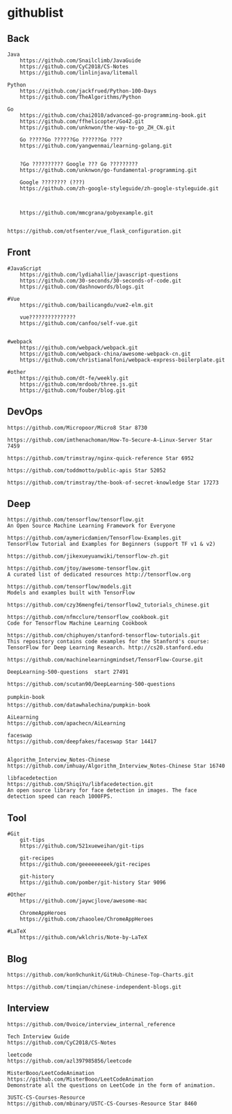 # githublist

## Back

    Java
        https://github.com/Snailclimb/JavaGuide
        https://github.com/CyC2018/CS-Notes
        https://github.com/linlinjava/litemall

    Python
        https://github.com/jackfrued/Python-100-Days
        https://github.com/TheAlgorithms/Python

    Go
        https://github.com/chai2010/advanced-go-programming-book.git
        https://github.com/ffhelicopter/Go42.git
        https://github.com/unknwon/the-way-to-go_ZH_CN.git

        Go ?????Go ??????Go ??????Go ????
        https://github.com/yangwenmai/learning-golang.git


        ?Go ?????????? Google ??? Go ?????????
        https://github.com/unknwon/go-fundamental-programming.git

        Google ???????? (???)
        https://github.com/zh-google-styleguide/zh-google-styleguide.git



        https://github.com/mmcgrana/gobyexample.git


    https://github.com/otfsenter/vue_flask_configuration.git

## Front

    #JavaScript
        https://github.com/lydiahallie/javascript-questions
        https://github.com/30-seconds/30-seconds-of-code.git
        https://github.com/dashnowords/blogs.git

    #Vue
        https://github.com/bailicangdu/vue2-elm.git

        vue???????????????
        https://github.com/canfoo/self-vue.git


    #webpack
        https://github.com/webpack/webpack.git
        https://github.com/webpack-china/awesome-webpack-cn.git
        https://github.com/christianalfoni/webpack-express-boilerplate.git

    #other
        https://github.com/dt-fe/weekly.git
        https://github.com/mrdoob/three.js.git
        https://github.com/fouber/blog.git

## DevOps

    https://github.com/Micropoor/Micro8 Star 8730

    https://github.com/imthenachoman/How-To-Secure-A-Linux-Server Star 7459

    https://github.com/trimstray/nginx-quick-reference Star 6952

    https://github.com/toddmotto/public-apis Star 52052

    https://github.com/trimstray/the-book-of-secret-knowledge Star 17273

## Deep

    https://github.com/tensorflow/tensorflow.git
    An Open Source Machine Learning Framework for Everyone

    https://github.com/aymericdamien/TensorFlow-Examples.git
    TensorFlow Tutorial and Examples for Beginners (support TF v1 & v2)

    https://github.com/jikexueyuanwiki/tensorflow-zh.git

    https://github.com/jtoy/awesome-tensorflow.git
    A curated list of dedicated resources http://tensorflow.org

    https://github.com/tensorflow/models.git
    Models and examples built with TensorFlow

    https://github.com/czy36mengfei/tensorflow2_tutorials_chinese.git

    https://github.com/nfmcclure/tensorflow_cookbook.git
    Code for Tensorflow Machine Learning Cookbook

    https://github.com/chiphuyen/stanford-tensorflow-tutorials.git
    This repository contains code examples for the Stanford's course: TensorFlow for Deep Learning Research. http://cs20.stanford.edu

    https://github.com/machinelearningmindset/TensorFlow-Course.git

    DeepLearning-500-questions  start 27491

    https://github.com/scutan90/DeepLearning-500-questions

    pumpkin-book
    https://github.com/datawhalechina/pumpkin-book

    AiLearning
    https://github.com/apachecn/AiLearning

    faceswap
    https://github.com/deepfakes/faceswap Star 14417


    Algorithm_Interview_Notes-Chinese
    https://github.com/imhuay/Algorithm_Interview_Notes-Chinese Star 16740

    libfacedetection
    https://github.com/ShiqiYu/libfacedetection.git
    An open source library for face detection in images. The face detection speed can reach 1000FPS. 

## Tool

    #Git
        git-tips
        https://github.com/521xueweihan/git-tips

        git-recipes
        https://github.com/geeeeeeeeek/git-recipes

        git-history
        https://github.com/pomber/git-history Star 9096

    #Other
        https://github.com/jaywcjlove/awesome-mac

        ChromeAppHeroes
        https://github.com/zhaoolee/ChromeAppHeroes

    #LaTeX
        https://github.com/wklchris/Note-by-LaTeX

## Blog

    https://github.com/kon9chunkit/GitHub-Chinese-Top-Charts.git

    https://github.com/timqian/chinese-independent-blogs.git

## Interview

    https://github.com/0voice/interview_internal_reference

    Tech Interview Guide
    https://github.com/CyC2018/CS-Notes

    leetcode
    https://github.com/azl397985856/leetcode

    MisterBooo/LeetCodeAnimation
    https://github.com/MisterBooo/LeetCodeAnimation
    Demonstrate all the questions on LeetCode in the form of animation.

    3USTC-CS-Courses-Resource
    https://github.com/mbinary/USTC-CS-Courses-Resource Star 8460
